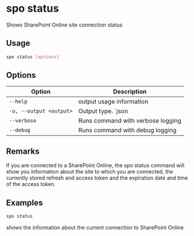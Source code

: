 # spo status

Shows SharePoint Online site connection status

## Usage

```sh
spo status [options]
```

## Options

Option|Description
------|-----------
`--help`|output usage information
`-o, --output <output>`|Output type. `json|text`. Default `text`
`--verbose`|Runs command with verbose logging
`--debug`|Runs command with debug logging

## Remarks

If you are connected to a SharePoint Online, the spo status command
will show you information about the site to which you are connected, the currently stored
refresh and access token and the expiration date and time of the access token.

## Examples

```sh
spo status
```

shows the information about the current connection to SharePoint Online